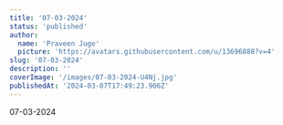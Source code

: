 ```yaml
---
title: '07-03-2024'
status: 'published'
author:
  name: 'Praveen Juge'
  picture: 'https://avatars.githubusercontent.com/u/13696888?v=4'
slug: '07-03-2024'
description: ''
coverImage: '/images/07-03-2024-U4Nj.jpg'
publishedAt: '2024-03-07T17:49:23.906Z'
---
```


07-03-2024
